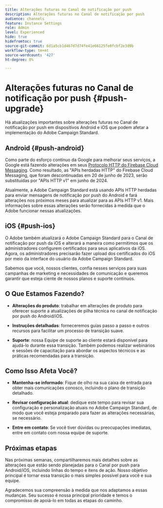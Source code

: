 ```yaml
---
title: Alterações futuras no Canal de notificação por push
description: Alterações futuras no Canal de notificação por push
audience: channels
feature: Instance Settings
role: Admin
level: Experienced
hide: true
hidefromtoc: true
source-git-commit: 6d1a5cb1d467d7d74fe41e66125fe0fcbf2e3d9b
workflow-type: tm+mt
source-wordcount: '427'
ht-degree: 0%

---
```


# Alterações futuras no Canal de notificação por push {#push-upgrade}

Há atualizações importantes sobre alterações futuras no Canal de notificação por push em dispositivos Android e iOS que podem afetar a implementação do Adobe Campaign Standard.

## Android {#push-android}

Como parte do esforço contínuo da Google para melhorar seus serviços, a Google está fazendo alterações em seus [Protocolo HTTP do Firebase Cloud Messaging](https://firebase.google.com/docs/cloud-messaging/http-server-ref). Como resultado, as &quot;APIs herdadas HTTP&quot; do Firebase Cloud Messaging, que foram descontinuadas em 20 de junho de 2023, serão substituídas por &quot;APIs HTTP v1&quot; em junho de 2024.

Atualmente, a Adobe Campaign Standard está usando APIs HTTP herdadas para enviar mensagens de notificação por push do Android e fará alterações nos próximos meses para atualizar para as APIs HTTP v1. Mais informações sobre essas alterações serão fornecidas à medida que o Adobe funcionar nessas atualizações.

## iOS {#push-ios}

O Adobe também atualizará o Adobe Campaign Standard para o Canal de notificação por push da iOS e alterará a maneira como permitimos que os administradores configurem certificados para seus aplicativos da iOS. Agora, os administradores precisarão fazer upload dos certificados do iOS por meio da interface do usuário da Adobe Campaign Standard.

Sabemos que você, nossos clientes, confia nesses serviços para suas campanhas de marketing e necessidades de comunicação e queremos garantir que esteja ciente de nossos planos e suporte contínuos.

## O Que Estamos Fazendo?

* **Alterações do produto**: trabalhar em alterações de produto para oferecer suporte a atualizações de pilha técnica no canal de notificação por push do Android/iOS.

* **Instruções detalhadas**: forneceremos guias passo a passo e outros recursos para facilitar um processo de transição suave.

* **Suporte**: nossa Equipe de suporte ao cliente estará disponível para ajudá-lo durante essa transição. Também podemos realizar webinários e sessões de capacitação para abordar os aspectos técnicos e as práticas recomendadas para a transição.

## Como Isso Afeta Você?

* **Mantenha-se informado**: Fique de olho na sua caixa de entrada para obter mais comunicações conosco, incluindo o plano de transição detalhado.

* **Revisar configuração atual**: dedique este tempo para revisar sua configuração e personalização atuais no Adobe Campaign Standard, de modo que você esteja preparado para fazer as alterações necessárias, se necessário.

* **Entre em contato**: Se você tiver dúvidas ou preocupações imediatas, entre em contato com nossa equipe de suporte.

## Próximas etapas

Nas próximas semanas, compartilharemos mais detalhes sobre as alterações que estão sendo planejadas para o Canal por push para Android/iOS, incluindo linhas do tempo e itens de ação. Nosso objetivo principal é tornar essa transição o mais simples possível para você e sua equipe.

Agradecemos sua compreensão à medida que nos adaptamos a essas mudanças. Seu sucesso é nossa principal prioridade e temos o compromisso de apoiá-lo em todas as etapas do caminho.